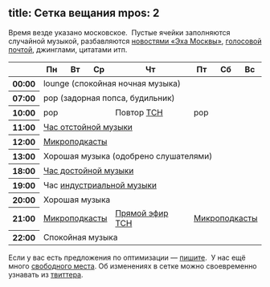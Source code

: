 title: Сетка вещания
mpos: 2
---
Время везде указано московское.  Пустые ячейки заполняются случайной музыкой,
разбавляются [новостями «Эха Москвы»](http://echo.msk.ru/news/), [голосовой
почтой](/hotline/), джинглами, цитатами итп.

<table class="sched skel">
  <thead>
    <tr>
      <th/>
      <th>Пн</th>
      <th>Вт</th>
      <th>Ср</th>
      <th>Чт</th>
      <th>Пт</th>
      <th>Сб</th>
      <th>Вс</th>
    </tr>
  </thead>
  <tbody>
    <tr>
      <th>00:00</th>
      <td colspan="7">lounge (спокойная ночная музыка)</td>
    </tr>
    <tr>
      <th>07:00</th>
      <td colspan="7">pop (задорная попса, будильник)</td>
    </tr>
    <tr>
      <th>10:00</th>
      <td colspan="3">pop</td>
      <td>Повтор <a href="/programs/tsn/">ТСН</a></td>
      <td colspan="3">pop</td>
    </tr>
    <tr>
      <th>11:00</th>
      <td colspan="7"><a href="/programs/shitlist.html">Час отстойной музыки</a></td>
    </tr>
    <tr>
      <th>12:00</th>
      <td colspan="7"><a href="/programs/mcast/">Микроподкасты</a></td>
    </tr>
    <tr>
      <th>13:00</th>
      <td colspan="7">Хорошая музыка (одобрено слушателями)</td>
    </tr>
    <tr>
      <th>18:00</th>
      <td colspan="7"><a href="/programs/hitlist.html">Час достойной музыки</a></td>
    </tr>
    <tr>
      <th>19:00</th>
      <td colspan="7">Час <a href="http://ru.wikipedia.org/wiki/Индастриал">индустриальной музыки</a></td>
    </tr>
    <tr>
      <th>20:00</th>
      <td colspan="7">Хорошая музыка</td>
    </tr>
    <tr>
      <th>21:00</th>
      <td colspan="3"><a href="/programs/mcast/">Микроподкасты</a></td>
      <td><a href="/live.html">Прямой эфир</a> <a href="/programs/tsn/">ТСН</a></td>
      <td colspan="3"><a href="/programs/mcast/">Микроподкасты</a></td>
    </tr>
    <tr>
      <th>22:00</th>
      <td colspan="7">Спокойная музыка</td>
    </tr>
  </tbody>
</table>

Если у вас есть предложения по оптимизации — [пишите](/feedback.html).  У нас
ещё много [свободного места](/podcasters.html).  Об изменениях в сетке можно
своевременно узнавать из [твиттера](http://twitter.com/tmradio).
